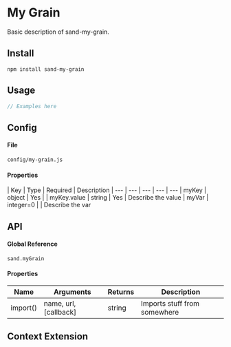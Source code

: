 # My Grain

Basic description of sand-my-grain.

## Install

`npm install sand-my-grain`

## Usage

```JavaScript
// Examples here
```

## Config

#### File

`config/my-grain.js`

#### Properties

| Key | Type | Required | Description
| --- | --- | --- | --- | ---
| myKey | object | Yes |
| myKey.value | string | Yes | Describe the value
| myVar | integer=0 |  | Describe the var

## API

#### Global Reference

`sand.myGrain`

#### Properties

| Name | Arguments | Returns | Description
| --- | --- | --- | ---
| import() | name, url, [callback] | string | Imports stuff from somewhere

## Context Extension